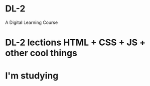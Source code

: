 # DL-2
A Digital Learning Course
# DL-2 lections HTML + CSS + JS + other cool things
# I'm studying
